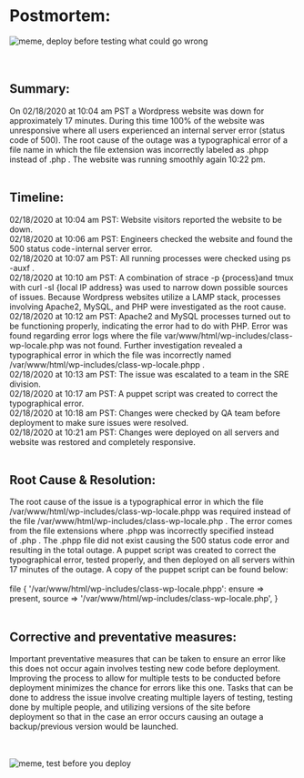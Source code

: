 # Postmortem:

![meme, deploy before testing what could go wrong](https://cdn-images-1.medium.com/max/1600/1*spPhbypXBVdCYBaLai-Cxw.png) <br><br><br>

## Summary:<br>
On 02/18/2020 at 10:04 am PST a Wordpress website was down for approximately 17 minutes. During this time 100% of the website was unresponsive where all users experienced an internal server error (status code of 500). The root cause of the outage was a typographical error of a file name in which the file extension was incorrectly labeled as .phpp instead of .php . The website was running smoothly again 10:22 pm.<br><br>
## Timeline:<br>
02/18/2020 at 10:04 am PST: Website visitors reported the website to be down.<br>
02/18/2020 at 10:06 am PST: Engineers checked the website and found the 500 status code - internal server error.<br>
02/18/2020 at 10:07 am PST: All running processes were checked using ps -auxf .<br>
02/18/2020 at 10:10 am PST: A combination of strace -p {process}and tmux with curl -sI {local IP address} was used to narrow down possible sources of issues. Because Wordpress websites utilize a LAMP stack, processes involving Apache2, MySQL, and PHP were investigated as the root cause.<br>
02/18/2020 at 10:12 am PST: Apache2 and MySQL processes turned out to be functioning properly, indicating the error had to do with PHP. Error was found regarding error logs where the file var/www/html/wp-includes/class-wp-locale.php was not found. Further investigation revealed a typographical error in which the file was incorrectly named /var/www/html/wp-includes/class-wp-locale.phpp .<br>
02/18/2020 at 10:13 am PST: The issue was escalated to a team in the SRE division.<br>
02/18/2020 at 10:17 am PST: A puppet script was created to correct the typographical error.<br>
02/18/2020 at 10:18 am PST: Changes were checked by QA team before deployment to make sure issues were resolved.<br>
02/18/2020 at 10:21 am PST: Changes were deployed on all servers and website was restored and completely responsive.<br><br>
## Root Cause & Resolution:<br>
The root cause of the issue is a typographical error in which the file /var/www/html/wp-includes/class-wp-locale.phpp was required instead of the file /var/www/html/wp-includes/class-wp-locale.php . The error comes from the file extensions where .phpp was incorrectly specified instead of .php . The .phpp file did not exist causing the 500 status code error and resulting in the total outage. A puppet script was created to correct the typographical error, tested properly, and then deployed on all servers within 17 minutes of the outage. A copy of the puppet script can be found below:<br><br>
file { '/var/www/html/wp-includes/class-wp-locale.phpp':
      ensure => present,
      source => '/var/www/html/wp-includes/class-wp-locale.php',
}<br><br>
## Corrective and preventative measures:<br>
Important preventative measures that can be taken to ensure an error like this does not occur again involves testing new code before deployment. Improving the process to allow for multiple tests to be conducted before deployment minimizes the chance for errors like this one. Tasks that can be done to address the issue involve creating multiple layers of testing, testing done by multiple people, and utilizing versions of the site before deployment so that in the case an error occurs causing an outage a backup/previous version would be launched.<br><br><br>

![meme, test before you deploy](https://cdn-images-1.medium.com/max/1600/1*b-M0tsI9d29JcdoO2Zj6Rw.png)
